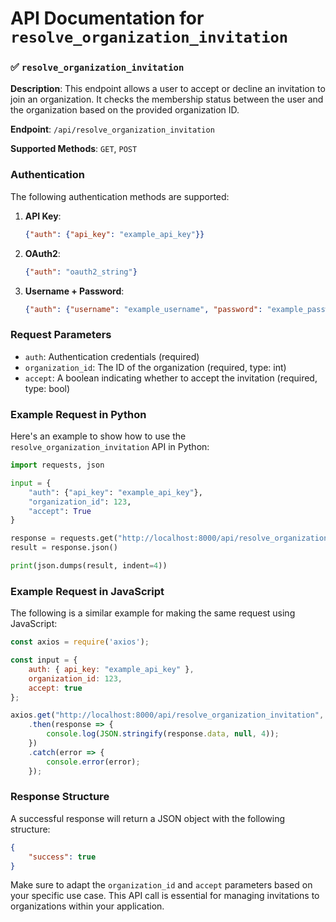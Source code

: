 # API Documentation for `resolve_organization_invitation`

### ✅ `resolve_organization_invitation`

**Description**: This endpoint allows a user to accept or decline an invitation to join an organization. It checks the membership status between the user and the organization based on the provided organization ID.

**Endpoint**: `/api/resolve_organization_invitation`

**Supported Methods**: `GET`, `POST`

### Authentication

The following authentication methods are supported:

1. **API Key**:
   ```json
   {"auth": {"api_key": "example_api_key"}}
   ```

2. **OAuth2**:
   ```json
   {"auth": "oauth2_string"}
   ```

3. **Username + Password**:
   ```json
   {"auth": {"username": "example_username", "password": "example_password"}}
   ```

### Request Parameters

- `auth`: Authentication credentials (required)
- `organization_id`: The ID of the organization (required, type: int)
- `accept`: A boolean indicating whether to accept the invitation (required, type: bool)

### Example Request in Python

Here's an example to show how to use the `resolve_organization_invitation` API in Python:

```python
import requests, json

input = {
    "auth": {"api_key": "example_api_key"},
    "organization_id": 123,
    "accept": True
}

response = requests.get("http://localhost:8000/api/resolve_organization_invitation", json=input)
result = response.json()

print(json.dumps(result, indent=4))
```

### Example Request in JavaScript

The following is a similar example for making the same request using JavaScript:

```javascript
const axios = require('axios');

const input = {
    auth: { api_key: "example_api_key" },
    organization_id: 123,
    accept: true
};

axios.get("http://localhost:8000/api/resolve_organization_invitation", { data: input })
    .then(response => {
        console.log(JSON.stringify(response.data, null, 4));
    })
    .catch(error => {
        console.error(error);
    });
```

### Response Structure

A successful response will return a JSON object with the following structure:

```json
{
    "success": true
}
```

Make sure to adapt the `organization_id` and `accept` parameters based on your specific use case. This API call is essential for managing invitations to organizations within your application.